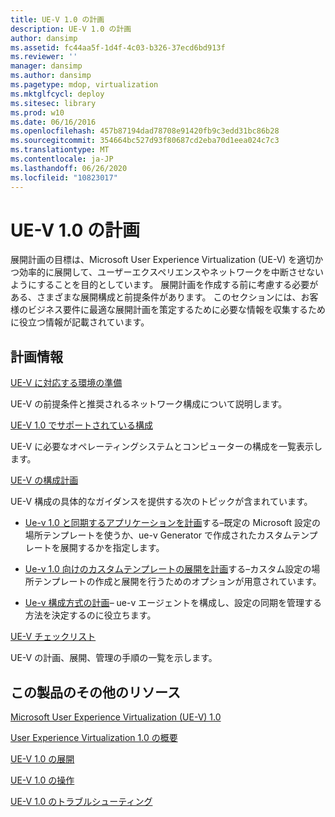 ```yaml
---
title: UE-V 1.0 の計画
description: UE-V 1.0 の計画
author: dansimp
ms.assetid: fc44aa5f-1d4f-4c03-b326-37ecd6bd913f
ms.reviewer: ''
manager: dansimp
ms.author: dansimp
ms.pagetype: mdop, virtualization
ms.mktglfcycl: deploy
ms.sitesec: library
ms.prod: w10
ms.date: 06/16/2016
ms.openlocfilehash: 457b87194dad78708e91420fb9c3edd31bc86b28
ms.sourcegitcommit: 354664bc527d93f80687cd2eba70d1eea024c7c3
ms.translationtype: MT
ms.contentlocale: ja-JP
ms.lasthandoff: 06/26/2020
ms.locfileid: "10823017"
---
```

# UE-V 1.0 の計画


展開計画の目標は、Microsoft User Experience Virtualization (UE-V) を適切かつ効率的に展開して、ユーザーエクスペリエンスやネットワークを中断させないようにすることを目的としています。 展開計画を作成する前に考慮する必要がある、さまざまな展開構成と前提条件があります。 このセクションには、お客様のビジネス要件に最適な展開計画を策定するために必要な情報を収集するために役立つ情報が記載されています。

## 計画情報


[UE-V に対応する環境の準備](preparing-your-environment-for-ue-v.md)

UE-V の前提条件と推奨されるネットワーク構成について説明します。

[UE-V 1.0 でサポートされている構成](supported-configurations-for-ue-v-10.md)

UE-V に必要なオペレーティングシステムとコンピューターの構成を一覧表示します。

[UE-V の構成計画](planning-for-ue-v-configuration.md)

UE-V 構成の具体的なガイダンスを提供する次のトピックが含まれています。

-   [Ue-v 1.0 と同期するアプリケーションを計画](planning-which-applications-to-synchronize-with-ue-v-10.md)する–既定の Microsoft 設定の場所テンプレートを使うか、ue-v Generator で作成されたカスタムテンプレートを展開するかを指定します。

-   [Ue-v 1.0 向けのカスタムテンプレートの展開を計画](planning-for-custom-template-deployment-for-ue-v-10.md)する–カスタム設定の場所テンプレートの作成と展開を行うためのオプションが用意されています。

-   [Ue-v 構成方式の計画](planning-for-ue-v-configuration-methods.md)– ue-v エージェントを構成し、設定の同期を管理する方法を決定するのに役立ちます。

[UE-V チェックリスト](ue-v-checklist.md)

UE-V の計画、展開、管理の手順の一覧を示します。

## この製品のその他のリソース


[Microsoft User Experience Virtualization (UE-V) 1.0](index.md)

[User Experience Virtualization 1.0 の概要](getting-started-with-user-experience-virtualization-10.md)

[UE-V 1.0 の展開](deploying-ue-v-10.md)

[UE-V 1.0 の操作](operations-for-ue-v-10.md)

[UE-V 1.0 のトラブルシューティング](troubleshooting-ue-v-10.md)

 

 





